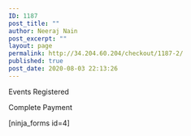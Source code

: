 ```yaml
---
ID: 1187
post_title: ""
author: Neeraj Nain
post_excerpt: ""
layout: page
permalink: http://34.204.60.204/checkout/1187-2/
published: true
post_date: 2020-08-03 22:13:26
---
```

<!-- wp:paragraph -->
<p>Events Registered </p>
<!-- /wp:paragraph -->

<!-- wp:cover {"url":"https://images.unsplash.com/photo-1563013544-824ae1b704d3?ixlib=rb-1.2.1\u0026ixid=eyJhcHBfaWQiOjEyMDd9\u0026auto=format\u0026fit=crop\u0026w=1050\u0026q=80"} -->
<div class="wp-block-cover has-background-dim" style="background-image:url(https://images.unsplash.com/photo-1563013544-824ae1b704d3?ixlib=rb-1.2.1&amp;ixid=eyJhcHBfaWQiOjEyMDd9&amp;auto=format&amp;fit=crop&amp;w=1050&amp;q=80)"><div class="wp-block-cover__inner-container"><!-- wp:paragraph {"align":"center","placeholder":"Write title…","fontSize":"large"} -->
<p class="has-text-align-center has-large-font-size">Complete Payment</p>
<!-- /wp:paragraph --></div></div>
<!-- /wp:cover -->

<!-- wp:ninja-forms/form {"formID":4,"formName":"Create Event ( ID: 4 )"} -->
<div class="wp-block-ninja-forms-form">[ninja_forms id=4]</div>
<!-- /wp:ninja-forms/form -->

<!-- wp:jetpack/eventbrite {"url":"https://confrenzo.com/register-for-event/","eventId":null} /-->

<!-- wp:nextpage -->
<!--nextpage-->
<!-- /wp:nextpage -->